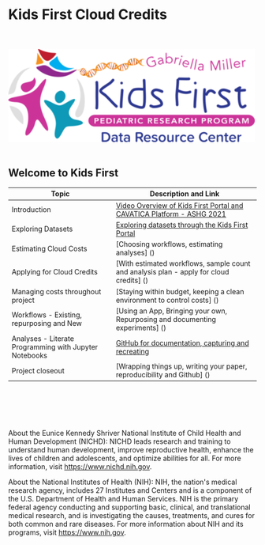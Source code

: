 <p>
</p>
<br/><br/>

# Kids First Cloud Credits

<br/><br/>
<img src="https://github.com/kids-first/kf-cloud-credits/blob/main/assets/kfdrc-logo-sm.png"  width="500" >
<br/><br/>

## Welcome to Kids First

| Topic    | Description and Link       |
| ------------- | --------------------------------------------------------------------------- |
| Introduction | [Video Overview of Kids First Portal and CAVATICA Platform - ASHG 2021](https://www.youtube.com/watch?v=uQ0soZQpYCU) |
| Exploring Datasets | [Exploring datasets through the Kids First Portal](ExploringDatasets.md) |
| Estimating Cloud Costs | [Choosing workflows, estimating analyses] () |
| Applying for Cloud Credits | [With estimated workflows, sample count and analysis plan - apply for cloud credits] () |
| Managing costs throughout project | [Staying within budget, keeping a clean environment to control costs] () |
| Workflows - Existing, repurposing and New | [Using an App, Bringing your own, Repurposing and documenting experiments] ()|
| Analyses - Literate Programming with Jupyter Notebooks | [GitHub for documentation, capturing and recreating]() |
| Project closeout | [Wrapping things up, writing your paper, reproducibility and Github] () |

<br/><br/>
<br/><br/>

About the Eunice Kennedy Shriver National Institute of Child Health and Human Development (NICHD): NICHD leads research and training to understand human development, improve reproductive health, enhance the lives of children and adolescents, and optimize abilities for all. For more information, visit https://www.nichd.nih.gov.

About the National Institutes of Health (NIH): NIH, the nation's medical research agency, includes 27 Institutes and Centers and is a component of the U.S. Department of Health and Human Services. NIH is the primary federal agency conducting and supporting basic, clinical, and translational medical research, and is investigating the causes, treatments, and cures for both common and rare diseases. For more information about NIH and its programs, visit https://www.nih.gov.

